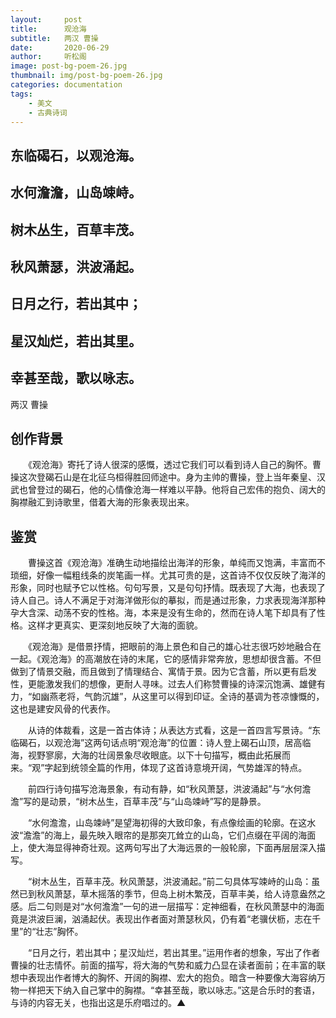 ```yaml
---
layout:     post
title:      观沧海
subtitle:   两汉 曹操
date:       2020-06-29
author:     听松阁
image: post-bg-poem-26.jpg
thumbnail: img/post-bg-poem-26.jpg
categories: documentation
tags:
    - 美文
    - 古典诗词
---
```


## 东临碣石，以观沧海。

## 水何澹澹，山岛竦峙。

## 树木丛生，百草丰茂。

## 秋风萧瑟，洪波涌起。

## 日月之行，若出其中；

## 星汉灿烂，若出其里。

## 幸甚至哉，歌以咏志。

两汉 曹操



## 创作背景

　　《观沧海》寄托了诗人很深的感慨，透过它我们可以看到诗人自己的胸怀。曹操这次登碣石山是在北征乌桓得胜回师途中。身为主帅的曹操，登上当年秦皇、汉武也曾登过的碣石，他的心情像沧海一样难以平静。他将自己宏伟的抱负、阔大的胸襟融汇到诗歌里，借着大海的形象表现出来。





## 鉴赏



　　曹操这首《观沧海》准确生动地描绘出海洋的形象，单纯而又饱满，丰富而不琐细，好像一幅粗线条的炭笔画一样。尤其可贵的是，这首诗不仅仅反映了海洋的形象，同时也赋予它以性格。句句写景，又是句句抒情。既表现了大海，也表现了诗人自己。诗人不满足于对海洋做形似的摹拟，而是通过形象，力求表现海洋那种孕大含深、动荡不安的性格。海，本来是没有生命的，然而在诗人笔下却具有了性格。这样才更真实、更深刻地反映了大海的面貌。



　　《观沧海》是借景抒情，把眼前的海上景色和自己的雄心壮志很巧妙地融合在一起。《观沧海》的高潮放在诗的末尾，它的感情非常奔放，思想却很含蓄。不但做到了情景交融，而且做到了情理结合、寓情于景。因为它含蓄，所以更有启发性，更能激发我们的想像，更耐人寻味。过去人们称赞曹操的诗深沉饱满、雄健有力，“如幽燕老将，气韵沉雄”，从这里可以得到印证。全诗的基调为苍凉慷慨的，这也是建安风骨的代表作。



　　从诗的体裁看，这是一首古体诗；从表达方式看，这是一首四言写景诗。“东临碣石，以观沧海”这两句话点明“观沧海”的位置：诗人登上碣石山顶，居高临海，视野寥廓，大海的壮阔景象尽收眼底。以下十句描写，概由此拓展而来。“观”字起到统领全篇的作用，体现了这首诗意境开阔，气势雄浑的特点。



　　前四行诗句描写沧海景象，有动有静，如“秋风萧瑟，洪波涌起”与“水何澹澹”写的是动景，“树木丛生，百草丰茂”与“山岛竦峙”写的是静景。



　　“水何澹澹，山岛竦峙”是望海初得的大致印象，有点像绘画的轮廓。在这水波“澹澹”的海上，最先映入眼帘的是那突兀耸立的山岛，它们点缀在平阔的海面上，使大海显得神奇壮观。这两句写出了大海远景的一般轮廓，下面再层层深入描写。



　　“树木丛生，百草丰茂。秋风萧瑟，洪波涌起。”前二句具体写竦峙的山岛：虽然已到秋风萧瑟，草木摇落的季节，但岛上树木繁茂，百草丰美，给人诗意盎然之感。后二句则是对“水何澹澹”一句的进一层描写：定神细看，在秋风萧瑟中的海面竟是洪波巨澜，汹涌起伏。表现出作者面对萧瑟秋风，仍有着“老骥伏枥，志在千里”的“壮志”胸怀。



　　“日月之行，若出其中；星汉灿烂，若出其里。”运用作者的想象，写出了作者曹操的壮志情怀。前面的描写，将大海的气势和威力凸显在读者面前；在丰富的联想中表现出作者博大的胸怀、开阔的胸襟、宏大的抱负。暗含一种要像大海容纳万物一样把天下纳入自己掌中的胸襟。“幸甚至哉，歌以咏志。”这是合乐时的套语，与诗的内容无关，也指出这是乐府唱过的。▲
